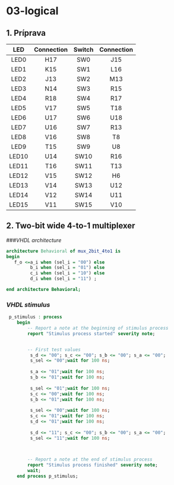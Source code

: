# **03-logical**

## **1. Príprava**

| **LED** | **Connection** | **Switch** | **Connection** | 
| :-: | :-: | :-: | :-: |
| LED0 | H17 | SW0 | J15 |
| LED1 | K15 | SW1 | L16 |
| LED2 | J13 | SW2 | M13 |
| LED3 | N14 | SW3 | R15 |
| LED4 | R18 | SW4 | R17 |
| LED5 | V17 | SW5 | T18 |
| LED6 | U17 | SW6 | U18 |
| LED7 | U16 | SW7 | R13 |
| LED8 | V16 | SW8 | T8 |
| LED9 | T15 | SW9 | U8 |
| LED10 | U14 | SW10 | R16 |
| LED11 | T16 | SW11 | T13 |
| LED12 | V15 | SW12 | H6 |
| LED13 | V14 | SW13 | U12 |
| LED14 | V12 | SW14 | U11 |
| LED15 | V11 | SW15 | V10 |


## **2. Two-bit wide 4-to-1 multiplexer**

###*VHDL architecture*
```vhdl
architecture Behavioral of mux_2bit_4to1 is
begin
   f_o <=a_i when (sel_i = "00") else
         b_i when (sel_i = "01") else
         c_i when (sel_i = "10") else
         d_i when (sel_i = "11") ;

end architecture Behavioral;
```
### *VHDL stimulus*
```vhdl
 p_stimulus : process
    begin
        -- Report a note at the beginning of stimulus process
        report "Stimulus process started" severity note;


        -- First test values
         s_d <= "00"; s_c <= "00"; s_b <= "00"; s_a <= "00"; 
         s_sel <= "00";wait for 100 ns;
         
         s_a <= "01";wait for 100 ns;
         s_b <= "01";wait for 100 ns;
         
         s_sel <= "01";wait for 100 ns;
         s_c <= "00";wait for 100 ns;
         s_b <= "01";wait for 100 ns;
         
         s_sel <= "00";wait for 100 ns;
         s_c <= "01";wait for 100 ns;
         s_d <= "01";wait for 100 ns;
         
         s_d <= "11"; s_c <= "00"; s_b <= "00"; s_a <= "00"; 
         s_sel <= "11";wait for 100 ns;
         


        -- Report a note at the end of stimulus process
        report "Stimulus process finished" severity note;
        wait;
    end process p_stimulus;
```
